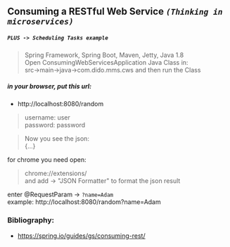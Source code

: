 ## Consuming a RESTful Web Service  *`(Thinking in microservices)`*  
##### `PLUS -> Scheduling Tasks example`    
> Spring Framework, Spring Boot, Maven, Jetty, Java 1.8  
> Open ConsumingWebServicesApplication Java Class in:  
> src->main->java->com.dido.mms.cws and then run the Class  

##### in your browser, put this url:
- http://localhost:8080/random 

> username: user  
> password: password 

> Now you see the json:  
> {...}  

for chrome you need open:   
> chrome://extensions/  
> and add -> "JSON Formatter" to format the json result  

enter @RequestParam -> `?name=Adam`  
example: http://localhost:8080/random?name=Adam  

### Bibliography:  
- https://spring.io/guides/gs/consuming-rest/
